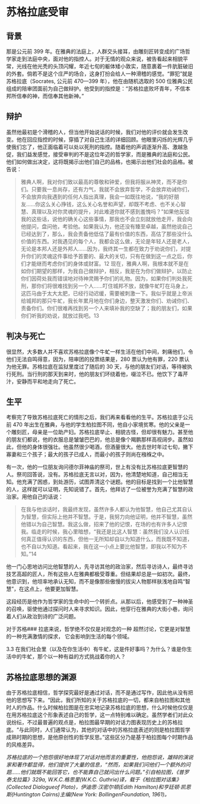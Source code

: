 # 苏格拉底受审

## 背景

那是公元前 399 年。在雅典的法庭上，人群交头接耳，由雕刻匠转变成的广场哲学家走到法庭中央，面对他的指控人。对于无情的观众来说，被告看起来相貌平常，光线在他光秃的头顶闪耀，年近七旬的躯体矮小敦实，随意裹着一件肮脏破旧的外套。倘若不是这个庄严的场合，这身打扮会给人一种滑稽的感觉。“罪犯”就是苏格拉底（Socrates, 公元前 470—399 年），他在由随机选取的 500 位雅典公民组成的陪审团面前为自己做辩护。他受到的指控是：“苏格拉底败坏青年，不信本邦所信奉的神，而信奉其他新神。”

## 辩护

虽然他最初是个滑稽的人，但当他开始说话的时候，我们对他的评价就会发生改变。他在回应指控的时候，穿插了对自己生活的详细回顾。他眼里闪烁的光辉几乎使我们忘了，他正面临着可以处以死刑的指控。随着他的声调逐渐升高、激越急促，我们益发感觉，接受审判的不是这位年迈的哲学家，而是雅典的法庭和公民。他们如何做出决定，这将既揭示出他们自己的品格，也揭示出他们社会的品格。被告说：

> 雅典人啊，我对你们致以最高的尊敬和钟爱，但我将服从神灵，而不是你们。只要我一息尚存，还有力气，我就不会放弃哲学，不会放弃劝诫你们，不会放弃向我遇到的任何人指出真理，我会一如既往地说，“我的好朋友……你这么关心挣钱，这么关心名誉和声望，却既不考虑、也不关心智慧、真理以及对你灵魂的提升，对此难道你就不感到羞愧吗？”如果他反驳我的这些话，说他的确关心这些事情，那我也不会立刻就放他走开，我会向他提问，盘问他，考验他。如果我认为，他还没有臻至卓越，虽然他说自己已经达到了，那么，我会责备他低估了最有价值的东西，高估了那些没什么价值的东西。对我遇见的每个人，我都会这么做，无论是年轻人还是老人，无论是本邦人还是外邦人……因为，我终其一生都在致力于劝说你们，对提升你们的灵魂这件事给予首要的、最大的关切，只有在做到这一点之后，你们才能继而考虑你们的身体或财富。12
> 现在，雅典人啊，我根本就不是在如你们期望的那样，为我自己做辩护，相反，我是在为你们做辩护，以防止你们因荷处我而错误地对待神灵赐予你们的礼物。因为，如果你们判处我死刑，那你们将很难找到另一个人……叮住城邦不放，就像牛虻叮在马身上，这匹马由于太大太肥，已经行动迟缓，需要被刺激一下。我似乎就是上帝派给城邦的那只牛虻，我长年累月地在你们身边，整天激发你们、劝诫你们、责备你们。你们很难再找到另一个人来填补我的空缺了；我的朋友们，如果你们听我的劝说，就放过我吧。13

## 判决与死亡

很显然，大多数人并不喜欢苏格拉底像个牛虻一样生活在他们中间，刺痛他们，令他们无法自鸣得意，因为，陪审团的投票结果是，280 票认为他有罪，220 票认为他无罪。苏格拉底在监狱里度过了随后的 30 天，与他的朋友们对话，等待被执行死刑。当行刑的那天到来时，他的朋友们环绕着他，啜泣不已。他饮下了毒芹汁，安静而平和地走向了死亡。

## 生平

考察完了导致苏格拉底死亡的情形之后，我们再来看看他的生平。苏格拉底于公元前 470 年出生在雅典，与他的学生柏拉图不同，他自小家境贫寒。他的父亲是一个雕刻匠，母亲是一位助产妇。苏格拉底举止、相貌古怪，但却很有魅力。甚至他的朋友们都说，他的衣服总是皱皱巴巴的，他总是像个羯鹏那样高视阔步。虽然如此，但他的身体很强壮。他虽然很少喝酒，但酒量很大。他去世时年过七旬，撇下寡妻和三个孩子；最大的孩子已成人，而最小的孩子则尚在襁褓之中。

有一次，他的一位朋友询问德尔菲神庙的祭司，世上有没有比苏格拉底更智慧的人。祭司回答说，没有。苏格拉底无言以对，因为，他清楚地知道，自己相当无知。他充满了困惑，到处游历，试图弄清这个谜题。他的目标是找到一个比他智慧的人，这样就可以证明，先知说错了。首先，他拜访了一位被誉为充满了智慧的政治家。用他自己的话说：

> 在我与他谈话时，我最终发现，虽然许多人都认为他智慧，他自己尤其自认为智慧，但实际上他并不智慧。于是，我努力向他证明，他并不智慧，虽然他错以为自己智慧。我这么做，招来了他的记恨，在场的也有许多人记恨我。临走的时候，我心里暗想，“我还是比这人智慧：虽然我们没人认识任何真正值得认识的东西，但他一无所知却自以为知道什么，而我既不知道，也不自以为知道。看起来，我在这一小点上要比他智慧，即我以不知为不知。”14

他一门心思地访问比他智慧的人，先寻访其他的政治家，然后寻访诗人，最终寻访技艺高超的匠人，所有这些人在雅典都极受尊重。但结果却总是一如初次。最终，他意识到，他坦率地承认无知，而不是像那些傲慢的拔尖人物那样肤浅地自鸣“智慧”，在这点上，他要更加智慧。

这段经历是他作为哲学家的生命中的一个转折点。从那以后，他感受到了一种神圣的召唤，驱使他通过探问时人来寻求知识。因此，他穿行在雅典的大街小巷，询问着人们从政治到诗的广泛问题。

对于苏格### 拉底来说，哲学绝不仅仅是对观念的一种
超然讨论，它更是对智慧的一种充满激情的探求，
它会影响到生活的每个领域。

3.3 在我们社会里（以及在你生活中）有牛虻，这是件好事吗？为什么？谁是你生活中的牛虻，那个以一种有益的方式挑战着你的人？

## 苏格拉底思想的渊源

由于苏格拉底相信，哲学探究最好是通过对话，而不是通过写作，因此他从没有把他的思想写下来。“因此，我们所知的关于苏格拉底的一切，都来自柏拉图和其他时人的作品。什么时候柏拉图是在忠实地记录苏格拉底的思想，什么时候他仅仅是在用苏格拉底这个形象表述自己的哲学，这一点特别难以确定。虽然学者们对此众说纷纭，不过最普遍的观点是，柏拉图最早期的对话力图表现历史上的苏格拉底。“与此同时，人们通常认为，其他的对话中的苏格拉底表述的则是柏拉图哲学成熟时期的思想，是他原创性的哲学反思。”这些区分乃是基于柏拉图每个时期作品的风格差异。

_苏格拉底的一个抱怨很好地体现了对话对他而言的重要性，他抱怨说，雄辩的演说家和著作都显得，他们提供了大量的信息，“然而，如果我们问他们一个额外的问题……他们就既不能回答它，也不能靠自己就问出什么问题。”引自柏拉图，《普罗泰戈拉篇》329a, W.K.C.格思里(W.K.C. Guthrie)译，载于《柏拉图对话集》(Collected Dialogueof Plato)，伊迪思·汉密尔顿(Edith Hamilton)和亨廷顿·凯恩斯(Huntington Cairns)主编(New York: BollingenFoundation, 1961)。_
